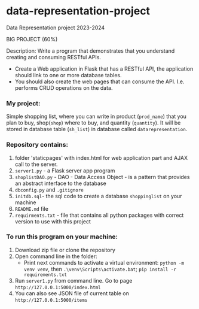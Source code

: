 # data-representation-project

Data Representation project 2023-2024

BIG PROJECT (60%)

Description:
Write a program that demonstrates that you understand creating and consuming
RESTful APIs. 

- Create a Web application in Flask that has a RESTful API, the application
should link to one or more database tables.
- You should also create the web pages that can consume the API. I.e. performs
CRUD operations on the data.

### My project:
Simple shopping list, where you can write in product (`prod_name`) that you plan to buy, shop(`shop`) where to buy, and quantity (`quantity`).
It will be stored in database table (`sh_list`) in database called `datarepresentation`. 



### Repository contains: 

1. folder 'staticpages' with index.html for web application part and AJAX call to the server.
2. `server1.py` - a Flask server app program
3. `shoplistDAO.py` - DAO - Data Access Object - is a pattern that provides an abstract interface to the database
4. `dbconfig.py` and `.gitignore` 
5. `initdb.sql`- the sql code to create a database `shoppinglist` on your machine
6. `README.md` file
7. `requirments.txt` - file that contains all python packages with correct version to use with this project 

### To run this program on your machine:

1. Download zip file or clone the repository
2. Open command line in the folder:
   - Print next commands to activate a virtual environment: `python -m venv venv`, then `.\venv\Scripts\activate.bat`; `pip install -r requirements.txt`
3. Run `server1.py` from  command line. Go to page `http://127.0.0.1:5000/index.html`
4. You can also see JSON file of current table  on `http://127.0.0.1:5000/items`
